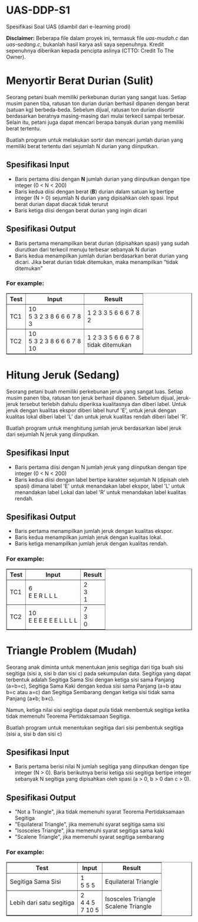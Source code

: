 # UAS-DDP-S1
<!DOCTYPE html>
<html lang="en">
<head>
    <meta charset="UTF-8">
    <meta name="viewport" content="width=device-width, initial-scale=1.0">
    Spesifikasi Soal UAS (diambil dari e-learning prodi)
    <p><strong>Disclaimer:</strong> Beberapa file dalam proyek ini, termasuk file <em>uas-mudah.c</em> dan <em>uas-sedang.c</em>, bukanlah hasil karya asli saya sepenuhnya. Kredit sepenuhnya diberikan kepada pencipta aslinya (CTTO: Credit To The Owner).</p>
</head>
<body>
    <h1>Menyortir Berat Durian (Sulit)</h1>
    <p>Seorang petani buah memiliki perkebunan durian yang sangat luas. Setiap musim panen tiba, ratusan ton durian durian berhasil dipanen dengan berat (satuan kg) berbeda-beda. Sebelum dijual, ratusan ton durian disortir berdasarkan beratnya masing-masing dari mulai terkecil sampai terbesar. Selain itu, petani juga dapat mencari berapa banyak durian yang memiliki berat tertentu.</p>
    <p>Buatlah program untuk melakukan sortir dan mencari jumlah durian yang memiliki berat tertentu dari sejumlah N durian yang diinputkan.</p>
    <h2>Spesifikasi Input</h2>
    <ul>
        <li>Baris pertama diisi dengan <strong>N</strong> jumlah durian yang diinputkan dengan tipe integer (0 &lt; N &lt; 200)</li>
        <li>Baris kedua diisi dengan berat (<strong>B</strong>) durian dalam satuan kg bertipe integer (N &gt; 0) sejumlah N durian yang dipisahkan oleh spasi. Input berat durian dapat diacak tidak terurut</li>
        <li>Baris ketiga diisi dengan berat durian yang ingin dicari</li>
    </ul>
    <h2>Spesifikasi Output</h2>
    <ul>
        <li>Baris pertama menampilkan berat durian (dipisahkan spasi) yang sudah diurutkan dari terkecil menuju terbesar sebanyak N durian</li>
        <li>Baris kedua menampilkan jumlah durian berdasarkan berat durian yang dicari. Jika berat durian tidak ditemukan, maka menampilkan "tidak ditemukan"</li>
    </ul>
    <h3>For example:</h3>
    <table border="1">
        <thead>
            <tr>
                <th>Test</th>
                <th>Input</th>
                <th>Result</th>
            </tr>
        </thead>
        <tbody>
            <tr>
                <td>TC1</td>
                <td>
                    10<br>
                    5 3 2 3 8 6 6 6 7 8<br>
                    3
                </td>
                <td>
                    1 2 3 3 5 6 6 6 7 8<br>
                    2
                </td>
            </tr>
            <tr>
                <td>TC2</td>
                <td>
                    10<br>
                    5 3 2 3 8 6 6 6 7 8<br>
                    10
                </td>
                <td>
                    1 2 3 3 5 6 6 6 7 8<br>
                    tidak ditemukan
                </td>
            </tr>
        </tbody>
    </table>
    <h1>Hitung Jeruk (Sedang)</h1>
    <p>Seorang petani buah memiliki perkebunan jeruk yang sangat luas. Setiap musim panen tiba, ratusan ton jeruk berhasil dipanen. Sebelum dijual, jeruk-jeruk tersebut terlebih dahulu diperiksa kualitasnya dan diberi label. Untuk jeruk dengan kualitas ekspor diberi label huruf 'E', untuk jeruk dengan kualitas lokal diberi label 'L' dan untuk jeruk kualitas rendah diberi label 'R'.</p>
    <p>Buatlah program untuk menghitung jumlah jeruk berdasarkan label jeruk dari sejumlah N jeruk yang diinputkan.</p>
    <h2>Spesifikasi Input</h2>
    <ul>
        <li>Baris pertama diisi dengan N jumlah jeruk yang diinputkan dengan tipe integer (0 &lt; N &lt; 200)</li>
        <li>Baris kedua diisi dengan label bertipe karakter sejumlah N (dipisah oleh spasi) dimana label 'E' untuk menandakan label ekspor, label 'L' untuk menandakan label Lokal dan label 'R' untuk menandakan label kualitas rendah.</li>
    </ul>
    <h2>Spesifikasi Output</h2>
    <ul>
        <li>Baris pertama menampilkan jumlah jeruk dengan kualitas ekspor.</li>
        <li>Baris kedua menampilkan jumlah jeruk dengan kualitas lokal.</li>
        <li>Baris ketiga menampilkan jumlah jeruk dengan kualitas rendah.</li>
    </ul>
    <h3>For example:</h3>
    <table border="1">
        <thead>
            <tr>
                <th>Test</th>
                <th>Input</th>
                <th>Result</th>
            </tr>
        </thead>
        <tbody>
            <tr>
                <td>TC1</td>
                <td>
                    6<br>
                    E E R L L L
                </td>
                <td>
                    2<br>
                    3<br>
                    1
                </td>
            </tr>
            <tr>
                <td>TC2</td>
                <td>
                    10<br>
                    E E E E E E L L L L
                </td>
                <td>
                    7<br>
                    3<br>
                    0
                </td>
            </tr>
        </tbody>
    </table>
    <h1>Triangle Problem (Mudah)</h1>
    <p>Seorang anak diminta untuk menentukan jenis segitiga dari tiga buah sisi segitiga (sisi a, sisi b dan sisi c) pada sekumpulan data. Segitiga yang dapat terbentuk adalah Segitiga Sama Sisi dengan ketiga sisi sama Panjang (a=b=c), Segitiga Sama Kaki dengan kedua sisi sama Panjang (a=b atau b=c atau a=c) dan Segitiga Sembarang dengan ketiga sisi tidak sama Panjang (a≠b; b≠c).</p>
    <p>Namun, ketiga nilai sisi segitiga dapat pula tidak membentuk segitiga ketika tidak memenuhi Teorema Pertidaksamaan Segitiga.</p>
    <p>Buatlah program untuk menentukan segitiga dari sisi pembentuk segitiga (sisi a, sisi b dan sisi c)</p>
    <h2>Spesifikasi Input</h2>
    <ul>
        <li>Baris pertama berisi nilai N jumlah segitiga yang diinputkan dengan tipe integer (N > 0). Baris berikutnya berisi ketiga sisi segitiga bertipe integer sebanyak N segitiga yang dipisahkan oleh spasi (a > 0, b > 0 dan c > 0).</li>
    </ul>
    <h2>Spesifikasi Output</h2>
    <ul>
        <li>"Not a Triangle", jika tidak memenuhi syarat Teorema Pertidaksamaan Segitiga</li>
        <li>"Equilateral Triangle", jika memenuhi syarat segitiga sama sisi</li>
        <li>"Isosceles Triangle", jika memenuhi syarat segitiga sama kaki</li>
        <li>"Scalene Triangle", jika memenuhi syarat segitiga sembarang</li>
    </ul>
    <h3>For example:</h3>
    <table border="1">
        <thead>
            <tr>
                <th>Test</th>
                <th>Input</th>
                <th>Result</th>
            </tr>
        </thead>
        <tbody>
            <tr>
                <td>Segitiga Sama Sisi</td>
                <td>1<br>5 5 5</td>
                <td>Equilateral Triangle</td>
            </tr>
            <tr>
                <td>Lebih dari satu segitiga</td>
                <td>2<br>4 4 5<br>7 10 5</td>
                <td>Isosceles Triangle<br>Scalene Triangle</td>
            </tr>
        </tbody>
    </table>
</body>
</html>

